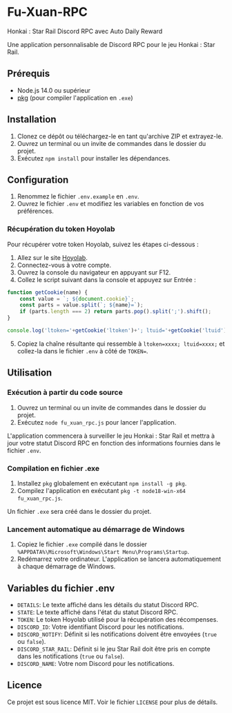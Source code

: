 # Fu-Xuan-RPC
Honkai : Star Rail Discord RPC avec Auto Daily Reward

Une application personnalisable de Discord RPC pour le jeu Honkai : Star Rail.

## Prérequis

- Node.js 14.0 ou supérieur
- [pkg](https://www.npmjs.com/package/pkg) (pour compiler l'application en `.exe`)

## Installation

1. Clonez ce dépôt ou téléchargez-le en tant qu'archive ZIP et extrayez-le.
2. Ouvrez un terminal ou un invite de commandes dans le dossier du projet.
3. Exécutez `npm install` pour installer les dépendances.

## Configuration

1. Renommez le fichier `.env.example` en `.env`.
2. Ouvrez le fichier `.env` et modifiez les variables en fonction de vos préférences.

### Récupération du token Hoyolab

Pour récupérer votre token Hoyolab, suivez les étapes ci-dessous :

1. Allez sur le site [Hoyolab](https://www.hoyolab.com/).
2. Connectez-vous à votre compte.
3. Ouvrez la console du navigateur en appuyant sur F12.
4. Collez le script suivant dans la console et appuyez sur Entrée :

```javascript
function getCookie(name) {
    const value = `; ${document.cookie}`;
    const parts = value.split(`; ${name}=`);
    if (parts.length === 2) return parts.pop().split(';').shift();
}

console.log('ltoken='+getCookie('ltoken')+'; ltuid='+getCookie('ltuid')+';');
```

5. Copiez la chaîne résultante qui ressemble à `ltoken=xxxx; ltuid=xxxx;` et collez-la dans le fichier `.env` à côté de `TOKEN=`.

## Utilisation
### Exécution à partir du code source
1. Ouvrez un terminal ou un invite de commandes dans le dossier du projet.
2. Exécutez `node fu_xuan_rpc.js` pour lancer l'application.

L'application commencera à surveiller le jeu Honkai : Star Rail et mettra à jour votre statut Discord RPC en fonction des informations fournies dans le fichier `.env`.

### Compilation en fichier .exe

1. Installez `pkg` globalement en exécutant `npm install -g pkg`.
2. Compilez l'application en exécutant `pkg -t node18-win-x64 fu_xuan_rpc.js`.

Un fichier `.exe` sera créé dans le dossier du projet.

### Lancement automatique au démarrage de Windows

1. Copiez le fichier `.exe` compilé dans le dossier `%APPDATA%\Microsoft\Windows\Start Menu\Programs\Startup`.
2. Redémarrez votre ordinateur. L'application se lancera automatiquement à chaque démarrage de Windows.

## Variables du fichier .env

- `DETAILS`: Le texte affiché dans les détails du statut Discord RPC.
- `STATE`: Le texte affiché dans l'état du statut Discord RPC.
- `TOKEN`: Le token Hoyolab utilisé pour la récupération des récompenses.
- `DISCORD_ID`: Votre identifiant Discord pour les notifications.
- `DISCORD_NOTIFY`: Définit si les notifications doivent être envoyées (`true` ou `false`).
- `DISCORD_STAR_RAIL`: Définit si le jeu Star Rail doit être pris en compte dans les notifications (`true` ou `false`).
- `DISCORD_NAME`: Votre nom Discord pour les notifications.

## Licence
Ce projet est sous licence MIT. Voir le fichier `LICENSE` pour plus de détails.
